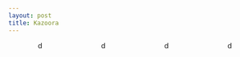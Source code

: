 ```yaml
---
layout: post
title: Kazoora
---
```


<style>
  #route-info div {
    text-align: center;
  }
</style>

<div id="route-info" style="height: 40px">
  <div id="route-length" style="float: left; width: 25%;">d</div>
  <div id="route-time" style="float: left; width: 25%;">d</div>
  <div id="route-speed" style="float: left; width: 25%;">d</div>
  <div id="route-ascent" style="float: left; width: 25%;">d</div>
</div>
<div id="mapid" style="width: 100%; height: 400px;"></div>
<script>

	var mymap = L.map('mapid', {
    attributionControl: false
  }).setView([51.505, -0.09], 13);
	
	var OpenTopoMap = L.tileLayer('http://{s}.tile.opentopomap.org/{z}/{x}/{y}.png', {
		maxZoom: 17,
		attribution: 'Map data: &copy; <a href="http://www.openstreetmap.org/copyright">OpenStreetMap</a>, <a href="http://viewfinderpanoramas.org">SRTM</a> | Map style: &copy; <a href="https://opentopomap.org">OpenTopoMap</a> (<a href="https://creativecommons.org/licenses/by-sa/3.0/">CC-BY-SA</a>)'
	});
  
  var Esri_WorldTopoMap = L.tileLayer('http://server.arcgisonline.com/ArcGIS/rest/services/World_Topo_Map/MapServer/tile/{z}/{y}/{x}', {
    attribution: 'Tiles &copy; Esri &mdash; Esri, DeLorme, NAVTEQ, TomTom, Intermap, iPC, USGS, FAO, NPS, NRCAN, GeoBase, Kadaster NL, Ordnance Survey, Esri Japan, METI, Esri China (Hong Kong), and the GIS User Community'
  });
  
  var Esri_WorldImagery = L.tileLayer('http://server.arcgisonline.com/ArcGIS/rest/services/World_Imagery/MapServer/tile/{z}/{y}/{x}', {
    attribution: 'Tiles &copy; Esri &mdash; Source: Esri, i-cubed, USDA, USGS, AEX, GeoEye, Getmapping, Aerogrid, IGN, IGP, UPR-EGP, and the GIS User Community'
  });
  
	OpenTopoMap.addTo(mymap);
  
	var gpx = '{{ site.baseurl }}/public/gpx/2017-07-22_0907.gpx'; 
  var g = new L.GPX(gpx, {
    async: true,
    marker_options: {
      startIconUrl: '',//'{{ site.baseurl }}/public/images/pin-icon-start.png',
      endIconUrl: '',//'{{ site.baseurl }}/public/images/pin-icon-end.png',
      shadowUrl: ''//'{{ site.baseurl }}/public/images/pin-shadow.png'
    }
  });
  
  g.on('loaded', function(e) {
    mymap.fitBounds(e.target.getBounds());
    document.getElementById("route-length").innerHTML = (Number(g.get_distance()) / 1000).toFixed(2) + "km";
    
    
    var date = new Date(null);
    date.setSeconds(g.get_moving_time() / 1000); 
    var mov_tm = date.toISOString().substr(11, 8);
    document.getElementById("route-time").innerHTML = mov_tm;
    
    document.getElementById("route-speed").innerHTML = g.get_moving_speed().toFixed(2) + "km/h";
    document.getElementById("route-ascent").innerHTML = g.get_elevation_gain().toFixed(0) + "m";
    
    var dateString = g.get_start_time().format("mmm d, yyyy - H:MM");
    //document.getElementById("route-speed").innerHTML = dateString;
  });
  
  g.addTo(mymap);
  

</script>
